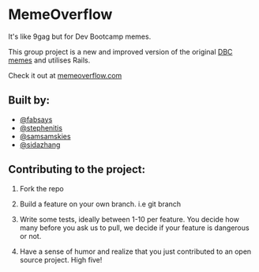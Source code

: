 MemeOverflow
============
It's like 9gag but for Dev Bootcamp memes. 

This group project is a new and improved version of the original [DBC memes](https://github.com/fabsays/dbc-memes) and utilises Rails.

Check it out at [memeoverflow.com](http://www.memeoverflow.com)

## Built by:
* [@fabsays](https://github.com/fabsays)
* [@stephenitis](https://github.com/stephenitis)
* [@samsamskies](https://github.com/samsamskies)
* [@sidazhang](https://github.com/sidazhang)

## Contributing to the project:

1. Fork the repo

2. Build a feature on your own branch. i.e git branch <branchname>

3. Write some tests, ideally between 1-10 per feature. You decide how many before you ask us to pull, we decide if your feature is dangerous or not.

4. Have a sense of humor and realize that you just contributed to an open source project. High five!

